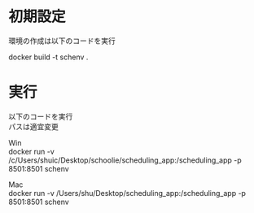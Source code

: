 # 初期設定
環境の作成は以下のコードを実行  

docker build -t schenv .


# 実行
以下のコードを実行  
パスは適宜変更

Win  
docker run -v /c/Users/shuic/Desktop/schoolie/scheduling_app:/scheduling_app -p 8501:8501 schenv

Mac  
docker run -v /Users/shu/Desktop/scheduling_app:/scheduling_app -p 8501:8501 schenv

